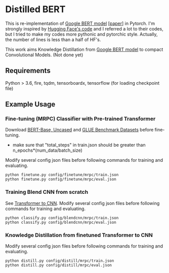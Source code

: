 
# Distilled BERT
This is re-implementation of [Google BERT model](https://github.com/google-research/bert) [[paper](https://arxiv.org/abs/1810.04805)] in Pytorch. I'm strongly inspired by [Hugging Face's code](https://github.com/huggingface/pytorch-pretrained-BERT) and I referred a lot to their codes, but I tried to make my codes more pythonic and pytorchic style. Actually, the number of lines is less than a half of HF's.

This work aims Knowledge Distillation from [Google BERT model](https://github.com/google-research/bert) to compact Convolutional Models. (Not done yet)


## Requirements

Python > 3.6, fire, tqdm, tensorboardx, 
tensorflow (for loading checkpoint file)

## Example Usage

### Fine-tuning (MRPC) Classifier with Pre-trained Transformer

Download [BERT-Base, Uncased](https://storage.googleapis.com/bert_models/2018_10_18/uncased_L-12_H-768_A-12.zip) and
[GLUE Benchmark Datasets]( https://github.com/nyu-mll/GLUE-baselines) 
before fine-tuning.
* make sure that "total_steps" in train.json should be greater than n_epochs*(num_data/batch_size)

Modify several config json files before following commands for training and evaluating.
```
python finetune.py config/finetune/mrpc/train.json
python finetune.py config/finetune/mrpc/eval.json
```

### Training Blend CNN from scratch

See [Transformer to CNN](https://openreview.net/forum?id=HJxM3hftiX).
Modify several config json files before following commands for training and evaluating.
```
python classify.py config/blendcnn/mrpc/train.json
python classify.py config/blendcnn/mrpc/eval.json
```

### Knowledge Distillation from finetuned Transformer to CNN

Modify several config json files before following commands for training and evaluating.
```
python distill.py config/distill/mrpc/train.json
python distill.py config/distill/mrpc/eval.json
```

